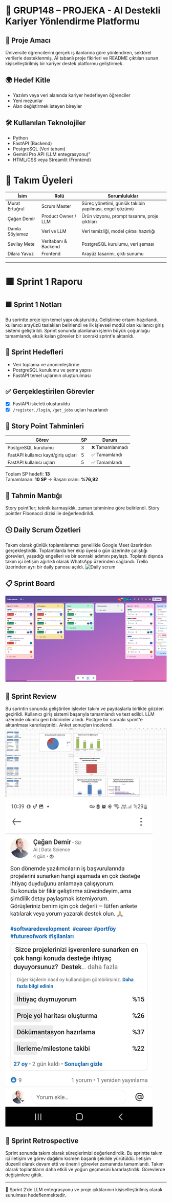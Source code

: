 # 🧠 GRUP148 – PROJEKA - AI Destekli Kariyer Yönlendirme Platformu

## 🎯 Proje Amacı

Üniversite öğrencilerini gerçek iş ilanlarına göre yönlendiren, sektörel verilerle desteklenmiş, AI tabanlı proje fikirleri ve README çıktıları sunan kişiselleştirilmiş bir kariyer destek platformu geliştirmek.

## 🌍 Hedef Kitle

- Yazılım veya veri alanında kariyer hedefleyen öğrenciler
- Yeni mezunlar
- Alan değiştirmek isteyen bireyler

## 🛠️ Kullanılan Teknolojiler

- Python 
- FastAPI (Backend)
- PostgreSQL (Veri tabanı)
- Gemini Pro API (LLM entegrasyonu)"
- HTML/CSS veya Streamlit (Frontend)
  

# 👥 Takım Üyeleri

| İsim             | Rolü                     | Sorumluluklar |
|------------------|--------------------------|----------------|
| Murat Ertuğrul   | Scrum Master             | Süreç yönetimi, günlük takibin yapılması, engel çözümü |
| Çağan Demir      | Product Owner / LLM      | Ürün vizyonu, prompt tasarımı, proje çıktıları |
| Damla Söylemez   | Veri ve LLM              | Veri temizliği, model çıktısı hazırlığı |
| Sevilay Mete     | Veritabanı & Backend     | PostgreSQL kurulumu, veri şeması |
| Dilara Yavuz     | Frontend                 | Arayüz tasarımı, çıktı sunumu |

---

# 🟩 Sprint 1 Raporu

## 🟩 Sprint 1 Notları
Bu sprintte proje için temel yapı oluşturuldu. Geliştirme ortamı hazırlandı, kullanıcı arayüzü taslakları belirlendi ve ilk işlevsel modül olan kullanıcı giriş sistemi geliştirildi. Sprint sonunda planlanan işlerin büyük çoğunluğu tamamlandı, eksik kalan görevler bir sonraki sprint'e aktarıldı.

## 🔎 Sprint Hedefleri

- Veri toplama ve anonimleştirme
- PostgreSQL kurulumu ve şema yapısı
- FastAPI temel uçlarının oluşturulması

## ✅ Gerçekleştirilen Görevler

- [x] FastAPI iskeleti oluşturuldu
- [x] `/register`, `/login`, `/get_jobs` uçları hazırlandı
      
## 🔢 Story Point Tahminleri

| Görev                                | SP  | Durum     |
|--------------------------------------|-----|-----------|
| PostgreSQL kurulumu                  | 3   | ❌ Tamamlanmadı |
| FastAPI kullanıcı kayıt/giriş uçları | 5   | ✅ Tamamlandı |
| FastAPI kullanıcı uçları             | 5   | ✅ Tamamlandı |
Toplam SP hedefi: **13**  
Tamamlanan: **10 SP** → Başarı oranı: **%76,92**

## 🧠 Tahmin Mantığı

Story point'ler; teknik karmaşıklık, zaman tahminine göre belirlendi. Story pointler Fibonacci dizisi ile değerlendirildi.

## 🕓 Daily Scrum Özetleri

Takım olarak günlük toplantılarımızı genellikle Google Meet üzerinden gerçekleştirdik. Toplantılarda her ekip üyesi o gün üzerinde çalıştığı görevleri, yaşadığı engelleri ve bir sonraki adımını paylaştı. Toplantı dışında takım içi iletişim ağırlıklı olarak WhatsApp üzerinden sağlandı. Trello üzerinden ayrı bir daily panosu açıldı.
![Daily scrum](images/daily.png)



## 📋 Sprint Board
![Sprint Board](/Trellopano.png)
## 🔄 Sprint Review

Bu sprintin sonunda geliştirilen işlevler takım ve paydaşlarla birlikte gözden geçirildi. Kullanıcı giriş sistemi başarıyla tamamlandı ve test edildi. LLM üzerinde olumlu geri bildirimler alındı. Postgre bir sonraki sprint'e aktarılması kararlaştırıldı.  Anket sonuçları incelendi.
![Anket 1](images/anket.png)
![Anket 2](images/anketa.jpg)


## 🔄 Sprint Retrospective

Sprint sonunda takım olarak süreçlerimizi değerlendirdik. Bu sprintte takım içi iletişim ve görev dağılımı kısmen başarılı şekilde yürütüldü. İletişim düzenli olarak devam etti ve önemli görevler zamanında tamamlandı. Takım olarak toplantıların daha etkili ve yoğun geçmesini kararlaştırdık. Görevlerde değişimlere gittik.

---

📝 Sprint 2’de LLM entegrasyonu ve proje çıktılarının kişiselleştirilmiş olarak sunulması hedeflenmektedir.

